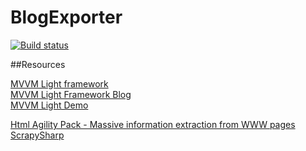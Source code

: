 # BlogExporter
[![Build status](https://ci.appveyor.com/api/projects/status/3qhsp3oqexbvpnvb?svg=true)](https://ci.appveyor.com/project/huoxudong125/blogexporter)

##Resources   

[MVVM Light framework](http://www.mvvmlight.net/)   
[MVVM Light Framework Blog](http://blog.galasoft.ch/posts/)    
[MVVM Light Demo](http://wpfapptutorial.com/mvvm-light-toolkit-example)     


[Html Agility Pack - Massive information extraction from WWW pages](http://www.codeproject.com/Articles/691119/Html-Agility-Pack-Massive-information-extraction-f)     
[ScrapySharp](https://bitbucket.org/rflechner/scrapysharp/overview)   
